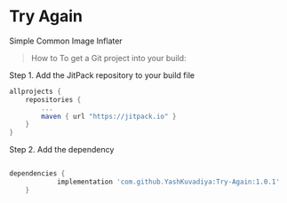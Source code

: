 # Try Again
Simple Common Image Inflater

> How to
To get a Git project into your build:

Step 1. Add the JitPack repository to your build file

```gradle
allprojects {
    repositories {
        ...
        maven { url "https://jitpack.io" }
    }
}
```

Step 2. Add the dependency

```gradle

dependencies {
	        implementation 'com.github.YashKuvadiya:Try-Again:1.0.1'
	}
